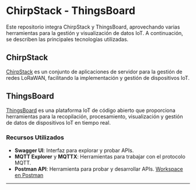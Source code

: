 # ChirpStack - ThingsBoard

Este repositorio integra ChirpStack y ThingsBoard, aprovechando varias herramientas para la gestión y visualización de datos IoT. A continuación, se describen las principales tecnologías utilizadas.

## ChirpStack

[ChirpStack](https://www.chirpstack.io) es un conjunto de aplicaciones de servidor para la gestión de redes LoRaWAN, facilitando la implementación y gestión de dispositivos IoT.

## ThingsBoard

[ThingsBoard](https://thingsboard.io) es una plataforma IoT de código abierto que proporciona herramientas para la recopilación, procesamiento, visualización y gestión de datos de dispositivos IoT en tiempo real.


### Recursos Utilizados

- **Swagger UI**: Interfaz para explorar y probar APIs.
- **MQTT Explorer** y **MQTTX**: Herramientas para trabajar con el protocolo MQTT.
- **Postman API**: Herramienta para probar y desarrollar APIs. [Workspace en Postman](https://www.postman.com/cristinasevi/workspace/chirpstack-thingsboard/overview)

---
